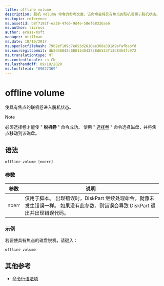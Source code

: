 ```yaml
---
title: offline volume
description: 脱机 volume 命令的参考文章，该命令会将具有焦点的联机卷置于脱机状态。
ms.topic: reference
ms.assetid: b8f7192f-ea38-47d0-9d4e-58ef68336ae6
ms.author: lizross
author: eross-msft
manager: mtillman
ms.date: 10/16/2017
ms.openlocfilehash: 7902ef109c7e893d2610ae308a391d9efafbabfd
ms.sourcegitcommit: db2d46842c68813d043738d6523f13d8454fc972
ms.translationtype: MT
ms.contentlocale: zh-CN
ms.lasthandoff: 09/10/2020
ms.locfileid: "89627369"
---
```

# <a name="offline-volume"></a>offline volume

使具有焦点的联机卷进入脱机状态。

> [!NOTE]
> 必须选择卷才能使 " **脱机卷** " 命令成功。 使用 " [选择卷](select-volume.md) " 命令选择磁盘，并将焦点移动到该磁盘。

## <a name="syntax"></a>语法

```
offline volume [noerr]
```

### <a name="parameters"></a>参数

| 参数 | 说明 |
| --------- | ----------- |
| noerr | 仅用于脚本。 出现错误时，DiskPart 继续处理命令，就像未发生错误一样。 如果没有此参数，则错误会导致 DiskPart 退出并出现错误代码。 |

### <a name="examples"></a>示例

若要使具有焦点的磁盘脱机，请键入：

```
offline volume
```

## <a name="additional-references"></a>其他参考

- [命令行语法项](command-line-syntax-key.md)
